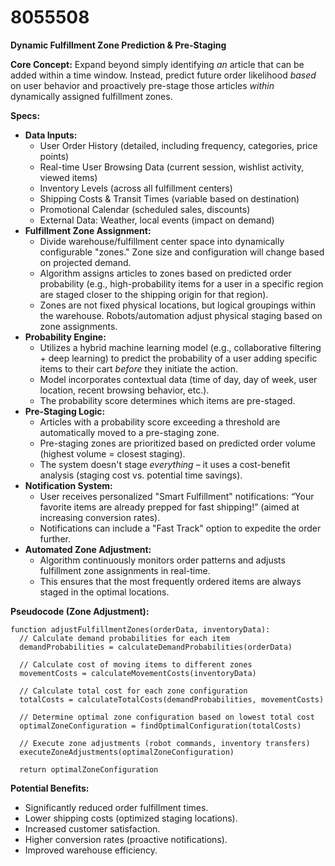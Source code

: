 # 8055508

**Dynamic Fulfillment Zone Prediction & Pre-Staging**

**Core Concept:** Expand beyond simply identifying *an* article that can be added within a time window. Instead, predict future order likelihood *based* on user behavior and proactively pre-stage those articles *within* dynamically assigned fulfillment zones.

**Specs:**

*   **Data Inputs:**
    *   User Order History (detailed, including frequency, categories, price points)
    *   Real-time User Browsing Data (current session, wishlist activity, viewed items)
    *   Inventory Levels (across all fulfillment centers)
    *   Shipping Costs & Transit Times (variable based on destination)
    *   Promotional Calendar (scheduled sales, discounts)
    *   External Data: Weather, local events (impact on demand)
*   **Fulfillment Zone Assignment:**
    *   Divide warehouse/fulfillment center space into dynamically configurable "zones." Zone size and configuration will change based on projected demand.
    *   Algorithm assigns articles to zones based on predicted order probability (e.g., high-probability items for a user in a specific region are staged closer to the shipping origin for that region).
    *   Zones are not fixed physical locations, but logical groupings within the warehouse. Robots/automation adjust physical staging based on zone assignments.
*   **Probability Engine:**
    *   Utilizes a hybrid machine learning model (e.g., collaborative filtering + deep learning) to predict the probability of a user adding specific items to their cart *before* they initiate the action.
    *   Model incorporates contextual data (time of day, day of week, user location, recent browsing behavior, etc.).
    *   The probability score determines which items are pre-staged.
*   **Pre-Staging Logic:**
    *   Articles with a probability score exceeding a threshold are automatically moved to a pre-staging zone.
    *   Pre-staging zones are prioritized based on predicted order volume (highest volume = closest staging).
    *   The system doesn't stage *everything* – it uses a cost-benefit analysis (staging cost vs. potential time savings).
*   **Notification System:**
    *   User receives personalized "Smart Fulfillment" notifications: “Your favorite items are already prepped for fast shipping!” (aimed at increasing conversion rates).
    *   Notifications can include a "Fast Track" option to expedite the order further.
*   **Automated Zone Adjustment:**
    *   Algorithm continuously monitors order patterns and adjusts fulfillment zone assignments in real-time.
    *   This ensures that the most frequently ordered items are always staged in the optimal locations.

**Pseudocode (Zone Adjustment):**

```
function adjustFulfillmentZones(orderData, inventoryData):
  // Calculate demand probabilities for each item
  demandProbabilities = calculateDemandProbabilities(orderData)

  // Calculate cost of moving items to different zones
  movementCosts = calculateMovementCosts(inventoryData)

  // Calculate total cost for each zone configuration
  totalCosts = calculateTotalCosts(demandProbabilities, movementCosts)

  // Determine optimal zone configuration based on lowest total cost
  optimalZoneConfiguration = findOptimalConfiguration(totalCosts)

  // Execute zone adjustments (robot commands, inventory transfers)
  executeZoneAdjustments(optimalZoneConfiguration)

  return optimalZoneConfiguration
```

**Potential Benefits:**

*   Significantly reduced order fulfillment times.
*   Lower shipping costs (optimized staging locations).
*   Increased customer satisfaction.
*   Higher conversion rates (proactive notifications).
*   Improved warehouse efficiency.